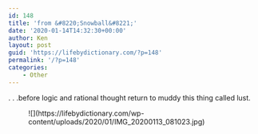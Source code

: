 ```yaml
---
id: 148
title: 'from &#8220;Snowball&#8221;'
date: '2020-01-14T14:32:30+00:00'
author: Ken
layout: post
guid: 'https://lifebydictionary.com/?p=148'
permalink: '/?p=148'
categories:
    - Other
---
```


. . .before logic and rational thought return to muddy this thing called lust.

<figure class="wp-block-image size-large">![](https://lifebydictionary.com/wp-content/uploads/2020/01/IMG_20200113_081023.jpg)</figure>